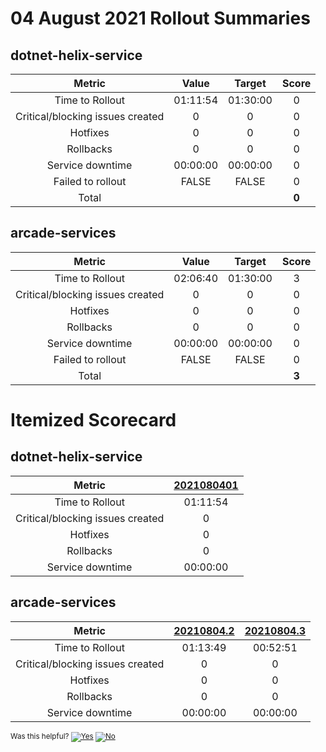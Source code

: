 # 04 August 2021 Rollout Summaries

## dotnet-helix-service

|              Metric              |   Value  |  Target  |   Score   |
|:--------------------------------:|:--------:|:--------:|:---------:|
| Time to Rollout                  | 01:11:54 | 01:30:00 |     0     |
| Critical/blocking issues created |     0    |    0     |     0     |
| Hotfixes                         |     0    |    0     |     0     |
| Rollbacks                        |     0    |    0     |     0     |
| Service downtime                 | 00:00:00 | 00:00:00 |     0     |
| Failed to rollout                |   FALSE  |   FALSE  |     0     |
| Total                            |          |          |   **0**   |


## arcade-services

|              Metric              |   Value  |  Target  |   Score   |
|:--------------------------------:|:--------:|:--------:|:---------:|
| Time to Rollout                  | 02:06:40 | 01:30:00 |     3     |
| Critical/blocking issues created |     0    |    0     |     0     |
| Hotfixes                         |     0    |    0     |     0     |
| Rollbacks                        |     0    |    0     |     0     |
| Service downtime                 | 00:00:00 | 00:00:00 |     0     |
| Failed to rollout                |   FALSE  |   FALSE  |     0     |
| Total                            |          |          |   **3**   |


# Itemized Scorecard

## dotnet-helix-service

| Metric | [2021080401](https://dev.azure.com/dnceng/7ea9116e-9fac-403d-b258-b31fcf1bb293/_build/results?buildId=1276246) |
|:-----:|:-----:|
| Time to Rollout | 01:11:54 |
| Critical/blocking issues created | 0 |
| Hotfixes | 0 |
| Rollbacks | 0 |
| Service downtime | 00:00:00 |


## arcade-services

| Metric | [20210804.2](https://dev.azure.com/dnceng/7ea9116e-9fac-403d-b258-b31fcf1bb293/_build/results?buildId=1276253) | [20210804.3](https://dev.azure.com/dnceng/7ea9116e-9fac-403d-b258-b31fcf1bb293/_build/results?buildId=1276453) |
|:-----:|:-----:|:-----:|
| Time to Rollout | 01:13:49 | 00:52:51 |
| Critical/blocking issues created | 0 | 0 |
| Hotfixes | 0 | 0 |
| Rollbacks | 0 | 0 |
| Service downtime | 00:00:00 | 00:00:00 |



<!-- Begin Generated Content: Doc Feedback -->
<sub>Was this helpful? [![Yes](https://helix.dot.net/f/ip/5?p=Documentation%5CTeamProcess%5CRollout-Scorecards%5CScorecard_2021-08-04.md)](https://helix.dot.net/f/p/5?p=Documentation%5CTeamProcess%5CRollout-Scorecards%5CScorecard_2021-08-04.md) [![No](https://helix.dot.net/f/in)](https://helix.dot.net/f/n/5?p=Documentation%5CTeamProcess%5CRollout-Scorecards%5CScorecard_2021-08-04.md)</sub>
<!-- End Generated Content-->
